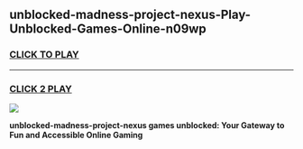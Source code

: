
## unblocked-madness-project-nexus-Play-Unblocked-Games-Online-n09wp
<h3>
<a href="https://premium76.site?title=unblocked-madness-project-nexus&ref=25A">CLICK TO PLAY</a></h3>
<hr>

<h3>
<a href="https://premium76.site?title=unblocked-madness-project-nexus&ref=25A">CLICK 2 PLAY</a>
  
</h3>

<a href="https://premium76.site?title=unblocked-madness-project-nexus&ref=25A"><img src="https://clearcache.store/games.png"></a>


**unblocked-madness-project-nexus games unblocked: Your Gateway to Fun and Accessible Online Gaming**
